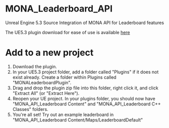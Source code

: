 # MONA_Leaderboard_API
Unreal Engine 5.3 Source Integration of MONA API for Leaderboard features

The UE5.3 plugin download for ease of use is available [here](https://drive.google.com/file/d/1SlDsJUizFXcM-EZFbVAKBG6hpSA2IlyH/view?usp=sharing)

# Add to a new project
1. Download the plugin.
2. In your UE5.3 project folder, add a folder called "Plugins" if it does not exist already. Create a folder within Plugins called "MONALeaderboardPlugin".
3. Drag and drop the plugin zip file into this folder, right click it, and click "Extract All" (or "Extract Here").
4. Reopen your UE project. In your plugins folder, you should now have "MONA_API_Leaderboard Content" and "MONA_API_Leaderboard C++ Classes" folders.
5. You're all set! Try out an example leaderboard in "MONA_API_Leaderboard Content/Maps/LeaderboardDefault"
